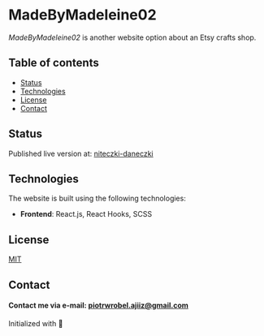 # MadeByMadeleine02
*MadeByMadeleine02* is another website option about an Etsy crafts shop.

## Table of contents
* [Status](#status)
* [Technologies](#technologies)
* [License](#license)
* [Contact](#contact)

## Status
Published live version at: [niteczki-daneczki](https://niteczki-daneczki.netlify.app/)

## Technologies
The website is built using the following technologies:
* <b>Frontend</b>: React.js, React Hooks, SCSS

## License
[MIT](https://choosealicense.com/licenses/mit/)

## Contact
#### Contact me via e-mail: piotrwrobel.ajiiz@gmail.com

Initialized with 🖤
